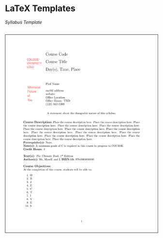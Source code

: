 # LaTeX Templates

###### Syllabus Template
<a href="LaTeX_syllabus_template/"><img src = "LaTeX_syllabus_template/syllabus_template.pdf" alt = "Syllabus Template" width="640" border="1" hspace="0" vspace="0"></a>